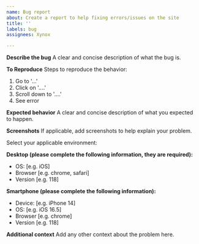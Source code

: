 ```yaml
---
name: Bug report
about: Create a report to help fixing errors/issues on the site
title: ''
labels: bug
assignees: Xynox

---
```


**Describe the bug**
A clear and concise description of what the bug is.

**To Reproduce**
Steps to reproduce the behavior:
1. Go to '...'
2. Click on '....'
3. Scroll down to '....'
4. See error

**Expected behavior**
A clear and concise description of what you expected to happen.

**Screenshots**
If applicable, add screenshots to help explain your problem.

Select your applicable environment:

**Desktop (please complete the following information, they are required):**
 - OS: [e.g. iOS]
 - Browser [e.g. chrome, safari]
 - Version [e.g. 118]

**Smartphone (please complete the following information):**
 - Device: [e.g. iPhone 14]
 - OS: [e.g. iOS 16.5]
 - Browser [e.g. chrome]
 - Version [e.g. 118]

**Additional context**
Add any other context about the problem here.
